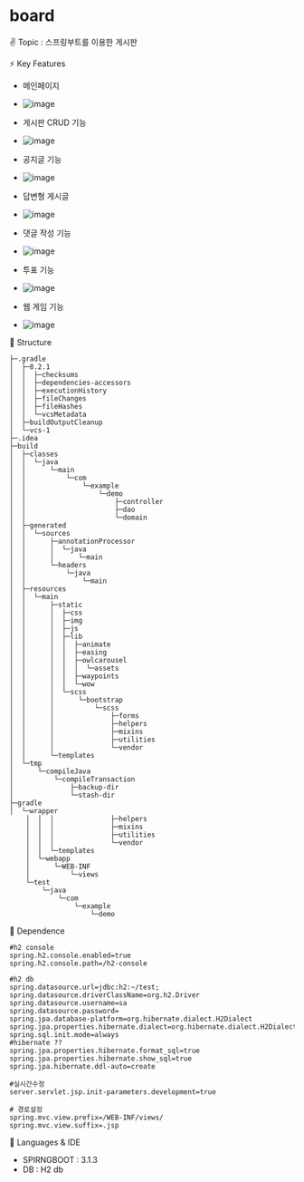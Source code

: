 # board
✌ Topic
: 스프링부트를 이용한 게시판

⚡ Key Features
- 메인페이지
- ![image](https://github.com/whcksdud/board/assets/67512185/8239d322-b46a-4ea6-b8ab-d9da9c4c3ace)

- 게시판 CRUD 기능
- ![image](https://github.com/whcksdud/board/assets/67512185/f61d4307-8a15-4a09-b593-bdab1459f592)

- 공지글 기능
- ![image](https://github.com/whcksdud/board/assets/67512185/f4d2746b-a7b8-44bd-9d95-4f75d5ff2a19)

- 답변형 게시글
- ![image](https://github.com/whcksdud/board/assets/67512185/04a08e27-00f2-4965-91c1-b7089578e33f)

- 댓글 작성 기능
- ![image](https://github.com/whcksdud/board/assets/67512185/82e07b49-8536-4ef5-ac5e-1df76126aeab)

- 투표 기능
- ![image](https://github.com/whcksdud/board/assets/67512185/54a2b3b7-3033-44dd-ae44-7f681ffac117)

- 웹 게임 기능
- ![image](https://github.com/whcksdud/board/assets/67512185/b6919678-8348-43db-b617-f374fb5f83de)

🎨 Structure
```
├─.gradle
│  ├─8.2.1
│  │  ├─checksums
│  │  ├─dependencies-accessors   
│  │  ├─executionHistory
│  │  ├─fileChanges
│  │  ├─fileHashes
│  │  └─vcsMetadata
│  ├─buildOutputCleanup
│  └─vcs-1
├─.idea
├─build
│  ├─classes
│  │  └─java
│  │      └─main
│  │          └─com
│  │              └─example
│  │                  └─demo
│  │                      ├─controller
│  │                      ├─dao
│  │                      └─domain
│  ├─generated
│  │  └─sources
│  │      ├─annotationProcessor
│  │      │  └─java
│  │      │      └─main
│  │      └─headers
│  │          └─java
│  │              └─main
│  ├─resources
│  │  └─main
│  │      ├─static
│  │      │  ├─css
│  │      │  ├─img
│  │      │  ├─js
│  │      │  ├─lib
│  │      │  │  ├─animate
│  │      │  │  ├─easing
│  │      │  │  ├─owlcarousel
│  │      │  │  │  └─assets
│  │      │  │  ├─waypoints
│  │      │  │  └─wow
│  │      │  └─scss
│  │      │      └─bootstrap
│  │      │          └─scss
│  │      │              ├─forms
│  │      │              ├─helpers
│  │      │              ├─mixins
│  │      │              ├─utilities
│  │      │              └─vendor
│  │      └─templates
│  └─tmp
│      └─compileJava
│          └─compileTransaction
│              ├─backup-dir
│              └─stash-dir
├─gradle
│  └─wrapper
    │  │  │              ├─helpers
    │  │  │              ├─mixins
    │  │  │              ├─utilities
    │  │  │              └─vendor
    │  │  └─templates
    │  └─webapp
    │      └─WEB-INF
    │          └─views
    └─test
        └─java
            └─com
                └─example
                    └─demo

```
👊 Dependence
```
#h2 console
spring.h2.console.enabled=true
spring.h2.console.path=/h2-console

#h2 db
spring.datasource.url=jdbc:h2:~/test;
spring.datasource.driverClassName=org.h2.Driver
spring.datasource.username=sa
spring.datasource.password=
spring.jpa.database-platform=org.hibernate.dialect.H2Dialect
spring.jpa.properties.hibernate.dialect=org.hibernate.dialect.H2Dialect
spring.sql.init.mode=always
#hibernate ??
spring.jpa.properties.hibernate.format_sql=true
spring.jpa.properties.hibernate.show_sql=true
spring.jpa.hibernate.ddl-auto=create

#실시간수정
server.servlet.jsp.init-parameters.development=true 

# 경로설정
spring.mvc.view.prefix=/WEB-INF/views/
spring.mvc.view.suffix=.jsp
```


🐔 Languages & IDE
- SPIRNGBOOT : 3.1.3
- DB : H2 db


